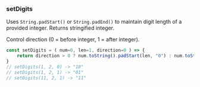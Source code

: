 ### setDigits

Uses `String.padStart()` or `String.padEnd()` to maintain digit length of a provided integer. Returns stringified integer.

Control direction (0 = before integer, 1 = after integer).

```js
const setDigits = ( num=0, len=1, direction=0 ) => {
    return direction > 0 ? num.toString().padStart(len, "0") : num.toString().padEnd(len, "0");
}
// setDigits(1, 2, 0) -> "10"
// setDigits(1, 2, 1) -> "01"
// setDigits(11, 2, 1) -> "11"
```